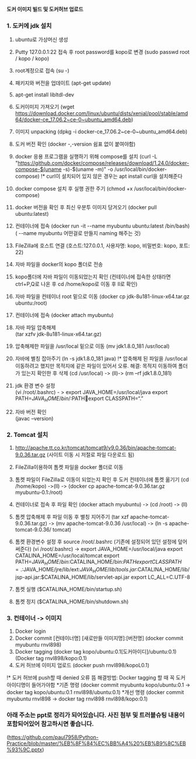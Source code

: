 **도커 이미지 빌드 및 도커허브 업로드**

### 1. 도커에 jdk 설치
1) ubuntu로 가상머신 생성

2) Putty 127.0.0.1:22 접속 후 root password를 kopo로 변경
    (sudo passwd root / kopo / kopo)
3) root계정으로 접속
(su -)
4) 패키지와 버전을 업데이트 
(apt-get update)
5) apt-get install libltdl-dev
6) 도커이미지 가져오기 
(wget https://download.docker.com/linux/ubuntu/dists/xenial/pool/stable/amd64/docker-ce_17.06.2~ce-0~ubuntu_amd64.deb)
7) 이미지 unpacking 
(dpkg -i docker-ce_17.06.2~ce-0~ubuntu_amd64.deb)
8) 도커 버전 확인 
(docker -,-version 쉼표 없이 붙여야함)
9) docker 응용 프로그램을 실행하기 위해 compose를 설치 
(curl -L "https://github.com/docker/compose/releases/download/1.24.0/docker-compose-$(uname -s)-$(uname -m)" -o /usr/local/bin/docker-compose)
!* curl이 설치되어 있지 않은 경우는 apt install curl을 설치해준다
10) docker compose 설치 후 실행 권한 주기 
(chmod +x /usr/local/bin/docker-compose)
11) docker 버전을 확인 후 최신 우분투 이미지 당겨오기 
(docker pull ubuntu:latest)
12) 컨테이너에 접속 
(docker run -it --name myubuntu ubuntu:latest /bin/bash)	( --name myubuntu  어떤걸로 만들지 naming 해주는 것)
13) FileZilla에 호스트 연결 
(호스트:127.0.0.1, 사용자명: kopo, 비밀번호: kopo, 포트: 22)
14) 자바 파일을 docker의 kopo 폴더로 	전송
15) kopo폴더에 자바 파일이 	이동되었는지 	확인 
(컨테이너에 접속한 상태라면 ctrl+P,Q로 나온 후 cd /home/kopo로 이동 후 ll로 확인)
16) 자바 파일을 컨테이너 root 밑으로 	이동 
(docker cp  jdk-8u181-linux-x64.tar.gz ubuntu:/root)
17) 컨테이너에 접속 
(docker attach myubuntu)
18) 자바 파일 압축해제	
(tar xzfv jdk-8u181-linux-x64.tar.gz)
19) 압축해제한 파일을 /usr/local 밑으로 이동 
(mv jdk1.8.0_181 /usr/local)
20) 자바에 별칭 잡아주기 
(ln -s jdk1.8.0_181 java)
!* 압축해제 된 파일을 /usr/local 이동하려고 했지만 목적지에 같은 파일이 있어서 오류.
해결: 목적지 이동하여 폴더가 있는지 확인한 후 삭제 (cd /usr/local) -> (ll)-> (rm –rf jdk1.8.0_181)

21) jdk 환경 변수 설정 	
(vi /root/.bashrc) - > export JAVA_HOME=/usr/local/java	export PATH=$JAVA_HOME/bin/:$PATHexport CLASSPATH=“.”
22)  자바 버전 확인	
(javac –version)

### 2. Tomcat 설치

1) http://apache.tt.co.kr/tomcat/tomcat9/v9.0.36/bin/apache-tomcat-9.0.36.tar.gz (사이트 이동 시 저절로 파일 다운로드 됨)
2) FileZilla이용하여 톰켓 파일을 docker 폴더로 이동 
3) 톰켓 파일이 FileZilla로 이동이 되었는지 확인 후 도커 컨테이너에 톰켓 옮기기 
(cd /home/kopo) ->(ll) -> (docker cp apache-tomcat-9.0.36.tar.gz myubuntu-0.1:/root)
4) 컨테이너로 접속 후 파일 확인 
(docker attach myubuntu) -> (cd /root) -> (ll)
5) 톰켓 압축해제 후 파일 이동 후 별칭 지어주기 
(tar xzf apache-tomcat-9.0.36.tar.gz) -> (mv apache-tomcat-9.0.36 /usr/local) -> (ln -s apache-tomcat-9.0.36/ tomcat)

6) 톰켓 환경변수 설정 후 source /root/.bashrc 
(기존에 설정되어 있던 설정에 덮어 써준다) (vi /root/.bashrc) -> 
export JAVA_HOME=/usr/local/java 
export CATALINA_HOME=/usr/local/tomcat
export PATH=$JAVA_HOME/bin:$CATALINA_HOME/bin:$PATH
export CLASSPATH=.:$JAVA_HOME/jre/lib/ext:$JAVA_HOME/lib/tools.jar:$CATALINA_HOME/lib/jsp-api.jar:$CATALINA_HOME/lib/servlet-api.jar
export LC_ALL=C.UTF-8

7) 톰켓 실행 
($CATALINA_HOME/bin/startup.sh)
8) 톰켓 정지 
($CATALINA_HOME/bin/shutdown.sh)


### 3. 컨테이너 -> 이미지

1) Docker login
2) Docker commit [컨테이너명] [새로만들 이미지명]:[버전명] 
    (docker commit myubuntu rnvl898)
3)  Docker tagging (docker tag kopo/ubuntu:0.1[도커아이디]/ubuntu:0.1) 
    (Docker tag rnvl898/kopo:0.1)
4)  도커 허브에 이미지 업로드 (docker push rnvl898/kopoL0.1)

!* 도커 허브에 push할 때 denied 오류 뜸
해결방법: Docker tagging 할 때 꼭 도커 아이디명이 들어가야함
*기존 명령 
(docker commit myubuntu kopo/ubuntu:0.1 -> docker tag kopo/ubuntu:0.1 rnvl898/ubuntu:0.1)
*개선 명령 
(docker commit myubuntu rnvl898 ->  docker tag rnvl898 rnvl898/kopo:0.1)


### 아래 주소는 ppt로 정리가 되어있습니다. 사진 첨부 및 트러블슈팅 내용이 포함되어있어 참고하시면 좋습니다. 
(https://github.com/paul7958/Python-Practice/blob/master/%EB%8F%84%EC%BB%A4%20%EB%B9%8C%EB%93%9C.pptx)



